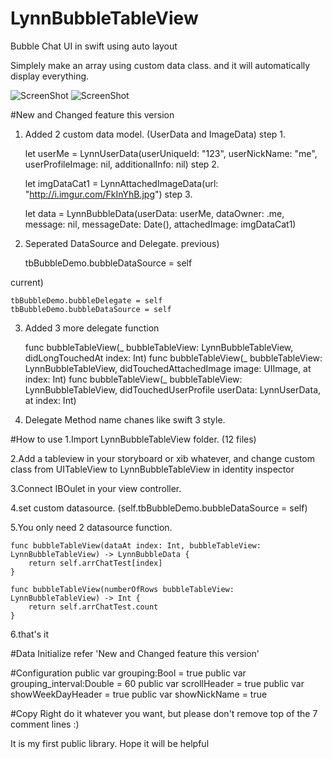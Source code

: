 # LynnBubbleTableView
Bubble Chat UI in swift using auto layout

Simplely make an array using custom data class.
and it will automatically display everything.

![ScreenShot](https://cloud.githubusercontent.com/assets/6169147/11111086/4b15448e-8948-11e5-91c6-3e3f98c10ac4.PNG) ![ScreenShot](https://cloud.githubusercontent.com/assets/6169147/11111085/4b14313e-8948-11e5-9aa5-8606f0df6a16.PNG)

#New and Changed feature this version
1. Added 2 custom data model. (UserData and ImageData)
step 1. 

    let userMe = LynnUserData(userUniqueId: "123", userNickName: "me", userProfileImage: nil, additionalInfo: nil)
step 2.

    let imgDataCat1 = LynnAttachedImageData(url: "http://i.imgur.com/FkInYhB.jpg")
step 3.

    let data = LynnBubbleData(userData: userMe, dataOwner: .me, message: nil, messageDate: Date(), attachedImage: imgDataCat1)

2. Seperated DataSource and Delegate.
previous) 

    tbBubbleDemo.bubbleDataSource = self

current)

    tbBubbleDemo.bubbleDelegate = self
    tbBubbleDemo.bubbleDataSource = self

3. Added 3 more delegate function

    func bubbleTableView(_ bubbleTableView: LynnBubbleTableView, didLongTouchedAt index: Int)
    func bubbleTableView(_ bubbleTableView: LynnBubbleTableView, didTouchedAttachedImage image: UIImage, at index: Int)
    func bubbleTableView(_ bubbleTableView: LynnBubbleTableView, didTouchedUserProfile userData: LynnUserData, at index: Int)

4. Delegate Method name chanes like swift 3 style. 

#How to use
1.Import LynnBubbleTableView folder. (12 files)

2.Add a tableview in your storyboard or xib whatever, and change custom class from UITableView to LynnBubbleTableView in identity inspector

3.Connect IBOulet in your view controller.

4.set custom datasource. (self.tbBubbleDemo.bubbleDataSource = self)

5.You only need 2 datasource function.

    func bubbleTableView(dataAt index: Int, bubbleTableView: LynnBubbleTableView) -> LynnBubbleData {
        return self.arrChatTest[index]
    }

    func bubbleTableView(numberOfRows bubbleTableView: LynnBubbleTableView) -> Int {
        return self.arrChatTest.count
    }
    
6.that's it

#Data Initialize
refer 'New and Changed feature this version'


#Configuration
    public var grouping:Bool = true
    public var grouping_interval:Double = 60
    public var scrollHeader = true
    public var showWeekDayHeader = true
    public var showNickName = true      
        
#Copy Right
        do it whatever you want, but please don't remove top of the 7 comment lines :)
        
        
It is my first public library. Hope it will be helpful

